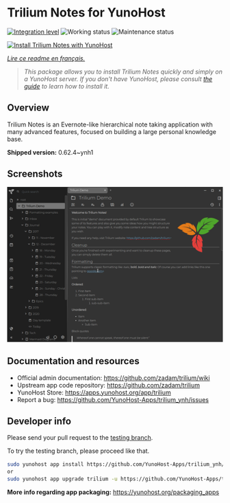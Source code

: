 <!--
N.B.: This README was automatically generated by https://github.com/YunoHost/apps/tree/master/tools/README-generator
It shall NOT be edited by hand.
-->

# Trilium Notes for YunoHost

[![Integration level](https://dash.yunohost.org/integration/trilium.svg)](https://dash.yunohost.org/appci/app/trilium) ![Working status](https://ci-apps.yunohost.org/ci/badges/trilium.status.svg) ![Maintenance status](https://ci-apps.yunohost.org/ci/badges/trilium.maintain.svg)

[![Install Trilium Notes with YunoHost](https://install-app.yunohost.org/install-with-yunohost.svg)](https://install-app.yunohost.org/?app=trilium)

*[Lire ce readme en français.](./README_fr.md)*

> *This package allows you to install Trilium Notes quickly and simply on a YunoHost server.
If you don't have YunoHost, please consult [the guide](https://yunohost.org/#/install) to learn how to install it.*

## Overview

Trilium Notes is an Evernote-like hierarchical note taking application with many advanced features, focused on building a large personal knowledge base.


**Shipped version:** 0.62.4~ynh1

## Screenshots

![Screenshot of Trilium Notes](./doc/screenshots/screenshot.png)

## Documentation and resources

* Official admin documentation: <https://github.com/zadam/trilium/wiki>
* Upstream app code repository: <https://github.com/zadam/trilium>
* YunoHost Store: <https://apps.yunohost.org/app/trilium>
* Report a bug: <https://github.com/YunoHost-Apps/trilium_ynh/issues>

## Developer info

Please send your pull request to the [testing branch](https://github.com/YunoHost-Apps/trilium_ynh/tree/testing).

To try the testing branch, please proceed like that.

``` bash
sudo yunohost app install https://github.com/YunoHost-Apps/trilium_ynh/tree/testing --debug
or
sudo yunohost app upgrade trilium -u https://github.com/YunoHost-Apps/trilium_ynh/tree/testing --debug
```

**More info regarding app packaging:** <https://yunohost.org/packaging_apps>

